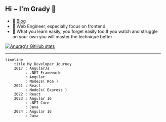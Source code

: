 ## Hi ~ I'm Grady 👋

- 🍡  <a href="https://grady-blog.web.app/pages/posts/list" target="_blank">Blog</a> 
- 🍜  Web Engineer, especially focus on frontend
- 🧃  What you learn easily, you forget easily too.If you watch and struggle on your own you will master the technique better



[![Anurag's GitHub stats](https://github-readme-stats.vercel.app/api?username=grady982&hide=contribs,prs&show_icons=true&theme=dark)]()

---

```mermaid
timeline
    title My Developer Journey
    2017 : AngularJs
         : .NET Framework
         : Angular
         : NodeJs( Koa )
    2021 : React
         : NodeJs( Express )
    2022 : React
    2023 : Angular 16
         : .NET Core
         : Java
    2024 : Angular 16
         : Java
```
